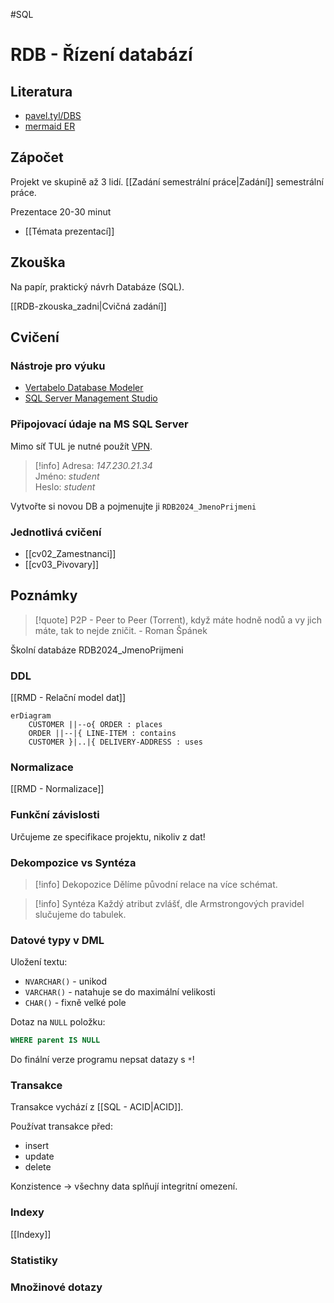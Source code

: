 #SQL
# RDB - Řízení databází

## Literatura
- [pavel.tyl/DBS](http://dom.mti.tul.cz/~pavel.tyl/DBS/DBS2019/Modelovani/aDbC.htm)
- [mermaid ER](https://mermaid.js.org/syntax/entityRelationshipDiagram.html)

## Zápočet
Projekt ve skupině až 3 lidí.
[[Zadání semestrální práce|Zadání]] semestrální práce.

Prezentace
20-30 minut
- [[Témata prezentací]]

## Zkouška
Na papír, praktický návrh Databáze (SQL).

[[RDB-zkouska_zadni|Cvičná zadání]]
## Cvičení
### Nástroje pro výuku
- [Vertabelo Database Modeler](https://www.vertabelo.com/)
- [SQL Server Management Studio](https://docs.microsoft.com/en-us/sql/ssms/download-sql-server-management-studio-ssms?view=sql-server-ver15)

### Připojovací údaje na MS SQL Server

Mimo síť TUL je nutné použít [VPN](https://liane-new.tul.cz/index.php/VPN).

> [!info]
>Adresa: _147.230.21.34_  
>Jméno: _student_  
>Heslo: _student_

Vytvořte si novou DB a pojmenujte ji `RDB2024_JmenoPrijmeni`

### Jednotlivá cvičení
- [[cv02_Zamestnanci]]
- [[cv03_Pivovary]]

## Poznámky
> [!quote] P2P - Peer to Peer (Torrent), když máte hodně nodů a vy jich máte, tak to nejde zničit.
> \- Roman Špánek

Školní databáze
RDB2024_JmenoPrijmeni
### DDL
[[RMD - Relační model dat]]
```mermaid
erDiagram
    CUSTOMER ||--o{ ORDER : places
    ORDER ||--|{ LINE-ITEM : contains
    CUSTOMER }|..|{ DELIVERY-ADDRESS : uses
```

### Normalizace
[[RMD - Normalizace]]

### Funkční závislosti
Určujeme ze specifikace projektu, nikoliv z dat!

### Dekompozice vs Syntéza
> [!info] Dekopozice
Dělíme původní relace na více schémat.

> [!info] Syntéza
> Každý atribut zvlášť, dle Armstrongových pravidel  slučujeme do tabulek.

### Datové typy v DML

Uložení textu:
- `NVARCHAR()` - unikod
- `VARCHAR()` - natahuje se do maximální velikosti
- `CHAR()` - fixně velké pole

Dotaz na `NULL` položku:
```SQL
WHERE parent IS NULL
```

Do finální verze programu nepsat datazy s `*`!

### Transakce 
Transakce vychází z [[SQL - ACID|ACID]]. 

Používat transakce před:
- insert
- update
- delete

Konzistence -> všechny data splňují integritní omezení.

### Indexy
[[Indexy]]
### Statistiky

### Množinové dotazy

